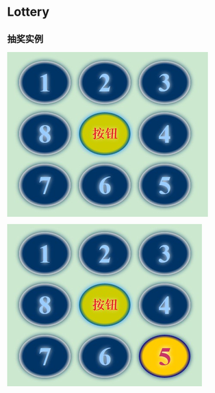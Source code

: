 Lottery
=======

抽奖实例
--------

![实例图片](http://github.com/jianhuayixiao/Lottery/raw/master/img/1.jpg)

![实例图片](http://github.com/jianhuayixiao/Lottery/raw/master/img/2.jpg)
